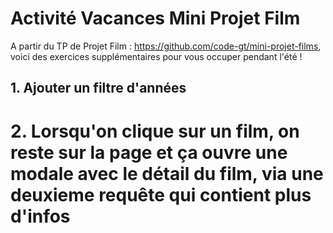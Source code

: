 # Activité Vacances Mini Projet Film

A partir du TP de Projet Film : https://github.com/code-gt/mini-projet-films, voici des exercices supplémentaires pour vous occuper pendant l'été ! 

## 1. Ajouter un filtre d'années

# 2. Lorsqu'on clique sur un film, on reste sur la page et ça ouvre une modale avec le détail du film, via une deuxieme requête qui contient plus d'infos
